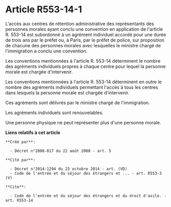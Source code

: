 # Article R553-14-1

L'accès aux centres de rétention administrative des représentants des personnes morales ayant conclu une convention en
application de l'article R. 553-14 est subordonné à un agrément individuel accordé pour une durée de trois ans par le préfet
ou, à Paris, par le préfet de police, sur proposition de chacune des personnes morales avec lesquelles le ministre chargé de
l'immigration a conclu une convention. 

Les conventions mentionnées à l'article R. 553-14 déterminent le nombre des agréments individuels propres à chaque centre
pour lequel la personne morale est chargée d'intervenir. 

Les conventions mentionnées à l'article R. 553-14 déterminent en outre le nombre des agréments individuels permettant l'accès
à tous les centres dans lesquels la personne morale est chargée d'intervenir. 

Ces agréments sont délivrés par le ministre chargé de l'immigration. 

Les agréments individuels sont renouvelables. 

Une personne physique ne peut représenter plus d'une personne morale.

**Liens relatifs à cet article**

	**Créé par**:

	  - Décret n°2008-817 du 22 août 2008 - art. 5

	**Cité par**:

	  - Décret n°2014-1294 du 23 octobre 2014 - art. (VD)
	  - Code de l'entrée et du séjour des étrangers et ... - art. R553-3 (V)

	**Cite**:

	  - Code de l'entrée et du séjour des étrangers et du droit d'asile. - art. R553-14

